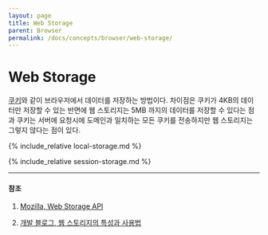 ```yaml
---
layout: page
title: Web Storage
parent: Browser
permalink: /docs/concepts/browser/web-storage/
---
```


# Web Storage

[쿠키](/docs/concepts/browser/cookie/)와 같이 브라우저에서 데이터를 저장하는 방법이다. 차이점은 쿠키가 4KB의 데이터만 저장할 수 있는 반면에 웹 스토리지는 5MB 까지의 데이터를 저장할 수 있다는 점과 쿠키는 서버에 요청시에 도메인과 일치하는 모든 쿠키를 전송하지만 웹 스토리지는 그렇지 않다는 점이 있다.

{% include_relative local-storage.md %}

{% include_relative session-storage.md %}

---

#### 참조

1. [Mozilla, Web Storage API](https://developer.mozilla.org/en-US/docs/Web/API/Web_Storage_API)

1. [개발 블로그, 웹 스토리지의 특성과 사용법](https://untitledtblog.tistory.com/47)
